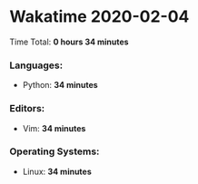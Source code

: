 # Wakatime 2020-02-04

Time Total: **0 hours 34 minutes**

### Languages:
- Python: **34 minutes** 

### Editors:
- Vim: **34 minutes** 

### Operating Systems:
- Linux: **34 minutes** 

